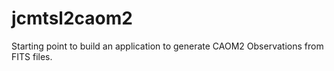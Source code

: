 # jcmtsl2caom2
Starting point to build an application to generate CAOM2 Observations from FITS files.
